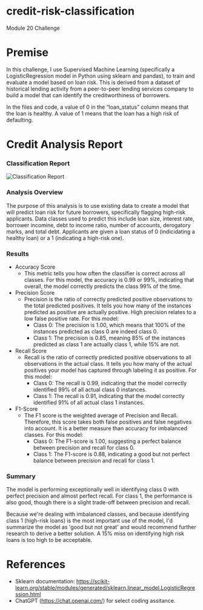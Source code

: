 # credit-risk-classification
Module 20 Challenge

# Premise
In this challenge, I use Supervised Machine Learning (specifically a LogisticRegression model in Python using sklearn and pandas), to train and evaluate a model based on loan risk. This is derived from a dataset of historical lending activity from a peer-to-peer lending services company to build a model that can identify the creditworthiness of borrowers. 

In the files and code, a value of 0 in the “loan_status” column means that the loan is healthy. A value of 1 means that the loan has a high risk of defaulting.

# Credit Analysis Report
### Classification Report
![Classification Report](https://github.com/koskadelli/credit-risk-classification/Classification_Report.png)

### Analysis Overview
The purpose of this analysis is to use existing data to create a model that will predict loan risk for future borrowers, specifically flagging high-risk applicants. Data classes used to predict this include loan size, interest rate, borrower incomine, debt to income ratio, number of accounts, derogatory marks, and total debt. Applicants are given a loan status of 0 (indicidating a healthy loan) or a 1 (indicating a high-risk one). 

### Results
* Accuracy Score
    + This metric tells you how often the classifier is correct across all classes. For this model, the accuracy is 0.99 or 99%, indicating that overall, the model correctly predicts the class 99% of the time.
* Precision Score
    + Precision is the ratio of correctly predicted positive observations to the total predicted positives. It tells you how many of the instances predicted as positive are actually positive. High precision relates to a low false positive rate. For this model:
        - Class 0: The precision is 1.00, which means that 100% of the instances predicted as class 0 are indeed class 0.
        - Class 1: The precision is 0.85, meaning 85% of the instances predicted as class 1 are actually class 1, while 15% are not.
* Recall Score
    + Recall is the ratio of correctly predicted positive observations to all observations in the actual class. It tells you how many of the actual positives your model has captured through labeling it as positive. For this model:
        - Class 0: The recall is 0.99, indicating that the model correctly identified 99% of all actual class 0 instances.
        - Class 1: The recall is 0.91, indicating that the model correctly identified 91% of all actual class 1 instances.
* F1-Score
    + The F1 score is the weighted average of Precision and Recall. Therefore, this score takes both false positives and false negatives into account. It is a better measure than accuracy for imbalanced classes. For this model: 
        - Class 0: The F1-score is 1.00, suggesting a perfect balance between precision and recall for class 0.
        - Class 1: The F1-score is 0.88, indicating a good but not perfect balance between precision and recall for class 1.

### Summary
The model is performing exceptionally well in identifying class 0 with perfect precision and almost perfect recall. For class 1, the performance is also good, though there is a slight trade-off between precision and recall.

Because we're dealing with imbalanced classes, and because identifying class 1 (high-risk loans) is the most important use of the model, I'd summarize the model as 'good but not great' and would recommend further research to derive a better solution. A 15% miss on identifying high risk loans is too high to be acceptable. 

# References
* Sklearn documentation: https://scikit-learn.org/stable/modules/generated/sklearn.linear_model.LogisticRegression.html
* ChatGPT (https://chat.openai.com/) for select coding assitance.
